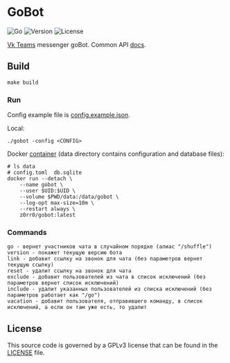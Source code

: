 # GoBot

![Go](https://github.com/z0rr0/gobot/workflows/Go/badge.svg)
![Version](https://img.shields.io/github/tag/z0rr0/gobot.svg)
![License](https://img.shields.io/github/license/z0rr0/gobot.svg)

[Vk Teams](https://biz.mail.ru/myteam/) messenger goBot. 
Common API [docs](https://myteam.mail.ru/botapi/).

## Build

```shell
make build
```

### Run

Config example file is [config.example.json](https://github.com/z0rr0/gobot/blob/main/config.example.toml).

Local:

```shell
./gobot -config <CONFIG>
```

Docker [container](https://hub.docker.com/repository/docker/z0rr0/gobot) (data directory contains configuration and database files):

```shell
# ls data
# config.toml  db.sqlite
docker run --detach \
	--name gobot \
	--user $UID:$UID \
	--volume $PWD/data:/data/gobot \
	--log-opt max-size=10m \
	--restart always \
	z0rr0/gobot:latest
```

### Commands

```
go - вернет участников чата в случайном порядке (алиас "/shuffle")
version - покажет текущую версию бота
link - добавит ссылку на звонок для чата (без параметров вернет текущую ссылку)
reset - удалит ссылку на звонок для чата
exclude - добавит пользователей из чата в список исключений (без параметров вернет список исключений)
include - удалит указанных пользователей из списка исключений (без параметров работает как "/go")
vacation - добавит пользователя, отправившего команду, в список исключений, а если он там уже есть, то удалит
```

## License

This source code is governed by a GPLv3 license that can be found
in the [LICENSE](https://github.com/z0rr0/gobot/blob/main/LICENSE) file.
